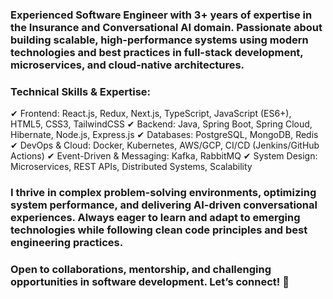### Experienced Software Engineer with 3+ years of expertise in the Insurance and Conversational AI domain. Passionate about building scalable, high-performance systems using modern technologies and best practices in full-stack development, microservices, and cloud-native architectures.

### Technical Skills & Expertise:
✔ Frontend: React.js, Redux, Next.js, TypeScript, JavaScript (ES6+), HTML5, CSS3, TailwindCSS
✔ Backend: Java, Spring Boot, Spring Cloud, Hibernate, Node.js, Express.js
✔ Databases: PostgreSQL, MongoDB, Redis
✔ DevOps & Cloud: Docker, Kubernetes, AWS/GCP, CI/CD (Jenkins/GitHub Actions)
✔ Event-Driven & Messaging: Kafka, RabbitMQ
✔ System Design: Microservices, REST APIs, Distributed Systems, Scalability

### I thrive in complex problem-solving environments, optimizing system performance, and delivering AI-driven conversational experiences. Always eager to learn and adapt to emerging technologies while following clean code principles and best engineering practices.

### Open to collaborations, mentorship, and challenging opportunities in software development. Let’s connect! 🚀
